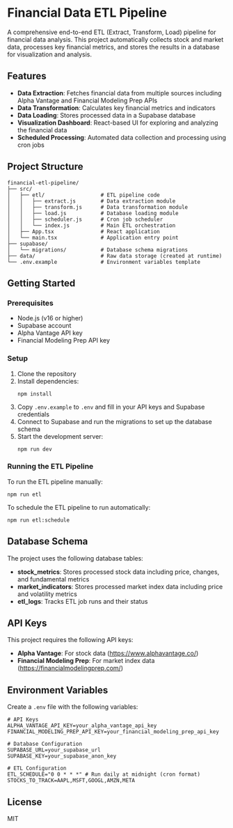# Financial Data ETL Pipeline

A comprehensive end-to-end ETL (Extract, Transform, Load) pipeline for financial data analysis. This project automatically collects stock and market data, processes key financial metrics, and stores the results in a database for visualization and analysis.

## Features

- **Data Extraction**: Fetches financial data from multiple sources including Alpha Vantage and Financial Modeling Prep APIs
- **Data Transformation**: Calculates key financial metrics and indicators
- **Data Loading**: Stores processed data in a Supabase database
- **Visualization Dashboard**: React-based UI for exploring and analyzing the financial data
- **Scheduled Processing**: Automated data collection and processing using cron jobs

## Project Structure

```
financial-etl-pipeline/
├── src/
│   ├── etl/                  # ETL pipeline code
│   │   ├── extract.js        # Data extraction module
│   │   ├── transform.js      # Data transformation module
│   │   ├── load.js           # Database loading module
│   │   ├── scheduler.js      # Cron job scheduler
│   │   └── index.js          # Main ETL orchestration
│   ├── App.tsx               # React application
│   └── main.tsx              # Application entry point
├── supabase/
│   └── migrations/           # Database schema migrations
├── data/                     # Raw data storage (created at runtime)
└── .env.example              # Environment variables template
```

## Getting Started

### Prerequisites

- Node.js (v16 or higher)
- Supabase account
- Alpha Vantage API key
- Financial Modeling Prep API key

### Setup

1. Clone the repository
2. Install dependencies:
   ```
   npm install
   ```
3. Copy `.env.example` to `.env` and fill in your API keys and Supabase credentials
4. Connect to Supabase and run the migrations to set up the database schema
5. Start the development server:
   ```
   npm run dev
   ```

### Running the ETL Pipeline

To run the ETL pipeline manually:

```
npm run etl
```

To schedule the ETL pipeline to run automatically:

```
npm run etl:schedule
```

## Database Schema

The project uses the following database tables:

- **stock_metrics**: Stores processed stock data including price, changes, and fundamental metrics
- **market_indicators**: Stores processed market index data including price and volatility metrics
- **etl_logs**: Tracks ETL job runs and their status

## API Keys

This project requires the following API keys:

- **Alpha Vantage**: For stock data (https://www.alphavantage.co/)
- **Financial Modeling Prep**: For market index data (https://financialmodelingprep.com/)

## Environment Variables

Create a `.env` file with the following variables:

```
# API Keys
ALPHA_VANTAGE_API_KEY=your_alpha_vantage_api_key
FINANCIAL_MODELING_PREP_API_KEY=your_financial_modeling_prep_api_key

# Database Configuration
SUPABASE_URL=your_supabase_url
SUPABASE_KEY=your_supabase_anon_key

# ETL Configuration
ETL_SCHEDULE="0 0 * * *" # Run daily at midnight (cron format)
STOCKS_TO_TRACK=AAPL,MSFT,GOOGL,AMZN,META
```

## License

MIT